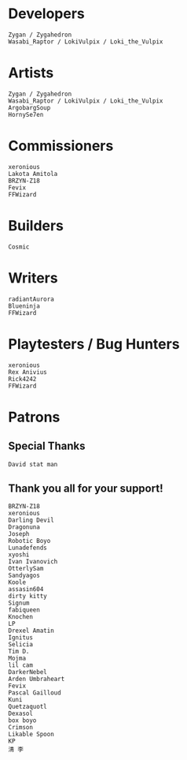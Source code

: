 # Developers
	Zygan / Zygahedron
	Wasabi_Raptor / LokiVulpix / Loki_the_Vulpix

# Artists
	Zygan / Zygahedron
	Wasabi_Raptor / LokiVulpix / Loki_the_Vulpix
	ArgobargSoup
	HornySe7en

# Commissioners
	xeronious
	Lakota Amitola
	BRZYN-Z18
	Fevix
	FFWizard

# Builders
	Cosmic

# Writers
	radiantAurora
	Blueninja
	FFWizard

# Playtesters / Bug Hunters
	xeronious
	Rex Anivius
	Rick4242
	FFWizard

# Patrons
## Special Thanks
	David stat man
## Thank you all for your support!
	BRZYN-Z18
	xeronious
	Darling Devil
	Dragonuna
	Joseph
	Robotic Boyo
	Lunadefends
	xyoshi
	Ivan Ivanovich
	OtterlySam
	Sandyagos
	Koole
	assasin604
	dirty kitty
	Signum
	fabiqueen
	Knochen
	LP
	Drexel Amatin
	Ignitus
	Selicia
	Tim D.
	Mojma
	lil cam
	DarkerNebel
	Arden Umbraheart
	Fevix
	Pascal Gailloud
	Kuni
	Quetzaquotl
	Dexasol
	box boyo
	Crimson
	Likable Spoon
	KP
	清 李

